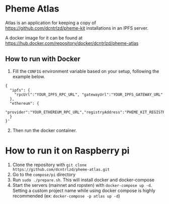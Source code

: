 # Pheme Atlas

Atlas is an application for keeping a copy of https://github.com/dcntrlzd/pheme-kit installations in an IPFS server.

A docker image for it can be found at https://hub.docker.com/repository/docker/dcntrlzd/pheme-atlas

## How to run with Docker
1. Fill the `CONFIG` environment variable based on your setup, following the example below.
```
{
  "ipfs": {
    "rpcUrl":"YOUR_IPFS_RPC_URL", "gatewayUrl":"YOUR_IPFS_GATEWAY_URL"
  },
  "ethereum": {
    "provider":"YOUR_ETHEREUM_RPC_URL","registryAddress":"PHEME_KIT_REGISTRY_CONTRACT_ADDRESS"
  }
}'
```
2. Then run the docker container.

# How to run it on Raspberry pi
1. Clone the repository with `git clone https://github.com/dcntrlzd/pheme-atlas.git`
2. Go to the `compose/pi` directory
3. Run `sudo ./prepare.sh`. This will install docker and docker-compose
4. Start the servers (mainnet and ropsten) with `docker-compose up -d`. Setting a custom project name while using docker compose is highly recommended (ex: `docker-compose -p atlas up -d`)